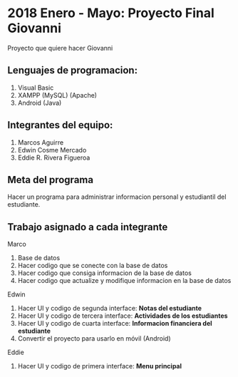 # 2018 Enero - Mayo: Proyecto Final Giovanni
Proyecto que quiere hacer Giovanni

## Lenguajes de programacion:
1. Visual Basic
2. XAMPP (MySQL) (Apache)
3. Android (Java)

## Integrantes del equipo:
1. Marcos Aguirre
2. Edwin Cosme Mercado
3. Eddie R. Rivera Figueroa

## Meta del programa
Hacer un programa para administrar informacion personal y estudiantil del estudiante.
 
## Trabajo asignado a cada integrante

Marco
1. Base de datos
2. Hacer codigo que se conecte con la base de datos
3. Hacer codigo que consiga informacion de la base de datos
4. Hacer codigo que actualize y modifique informacion en la base de datos

Edwin 
1. Hacer UI y codigo de segunda interface: **Notas del estudiante**
2. Hacer UI y codigo de tercera interface: **Actividades de los estudiantes**
3. Hacer UI y codigo de cuarta interface: **Informacion financiera del estudiante**
4. Convertir el proyecto para usarlo en móvil (Android)

Eddie
1. Hacer UI y codigo de primera interface: **Menu principal**
